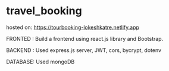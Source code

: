 # travel_booking
hosted on: https://tourbooking-lokeshkatre.netlify.app

FRONTED :
Build a frontend using react.js library and Bootstrap.

BACKEND :
Used express.js server, JWT, cors, bycrypt, dotenv

DATABASE:
Used mongoDB
